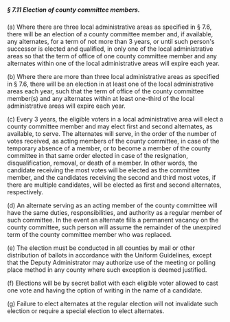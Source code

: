 ##### § 7.11 Election of county committee members. #####

(a) Where there are three local administrative areas as specified in § 7.6, there will be an election of a county committee member and, if available, any alternates, for a term of not more than 3 years, or until such person's successor is elected and qualified, in only one of the local administrative areas so that the term of office of one county committee member and any alternates within one of the local administrative areas will expire each year.

(b) Where there are more than three local administrative areas as specified in § 7.6, there will be an election in at least one of the local administrative areas each year, such that the term of office of the county committee member(s) and any alternates within at least one-third of the local administrative areas will expire each year.

(c) Every 3 years, the eligible voters in a local administrative area will elect a county committee member and may elect first and second alternates, as available, to serve. The alternates will serve, in the order of the number of votes received, as acting members of the county committee, in case of the temporary absence of a member, or to become a member of the county committee in that same order elected in case of the resignation, disqualification, removal, or death of a member. In other words, the candidate receiving the most votes will be elected as the committee member, and the candidates receiving the second and third most votes, if there are multiple candidates, will be elected as first and second alternates, respectively.

(d) An alternate serving as an acting member of the county committee will have the same duties, responsibilities, and authority as a regular member of such committee. In the event an alternate fills a permanent vacancy on the county committee, such person will assume the remainder of the unexpired term of the county committee member who was replaced.

(e) The election must be conducted in all counties by mail or other distribution of ballots in accordance with the Uniform Guidelines, except that the Deputy Administrator may authorize use of the meeting or polling place method in any county where such exception is deemed justified.

(f) Elections will be by secret ballot with each eligible voter allowed to cast one vote and having the option of writing in the name of a candidate.

(g) Failure to elect alternates at the regular election will not invalidate such election or require a special election to elect alternates.